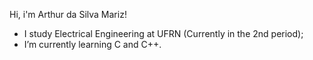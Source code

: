 Hi, i'm Arthur da Silva Mariz!
- I study Electrical Engineering at UFRN (Currently in the 2nd period);
- I’m currently learning C and C++.
